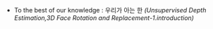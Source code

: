 - To the best of our knowledge : 우리가 아는 한  *(Unsupervised Depth Estimation,3D Face Rotation and Replacement-1.introduction)*
